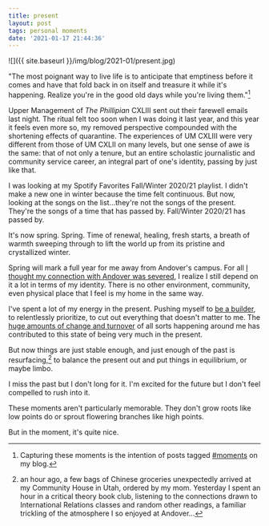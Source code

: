 ```yaml
---
title: present
layout: post
tags: personal moments
date: '2021-01-17 21:44:36'
---
```


![]({{ site.baseurl }}/img/blog/2021-01/present.jpg)

"The most poignant way to live life is to anticipate that emptiness before it comes and have that fold back in on itself and treasure it while it's happening. Realize you're in the good old days while you're living them."[^moments]

Upper Management of *The Phillipian* CXLIII sent out their farewell emails last night. The ritual felt too soon when I was doing it last year, and this year it feels even more so, my removed perspective compounded with the shortening effects of quarantine. The experiences of UM CXLIII were very different from those of UM CXLII on many levels, but one sense of awe is the same: that of not only a tenure, but an entire scholastic journalistic and community service career, an integral part of one's identity, passing by just like that.

I was looking at my Spotify Favorites Fall/Winter 2020/21 playlist. I didn't make a new one in winter because the time felt continuous. But now, looking at the songs on the list...they're not the songs of the present. They're the songs of a time that has passed by. Fall/Winter 2020/21 has passed by.

It's now spring. Spring. Time of renewal, healing, fresh starts, a breath of warmth sweeping through to lift the world up from its pristine and crystallized winter.

Spring will mark a full year for me away from Andover's campus. For all [I thought my connection with Andover was severed](https://www.samsonzhang.com/2020/06/07/a-love-letter-to-the-non-library-andover-commencement-commentary.html), I realize I still depend on it a lot in terms of my identity. There is no other environment, community, even physical place that I feel is my home in the same way.

I've spent a lot of my energy in the present. Pushing myself to [be a builder](https://www.youtube.com/watch?v=0hZr6BvC1Z0), to relentlessly prioritize, to cut out everything that doesn't matter to me. The [huge amounts of change and turnover](https://preview.mailerlite.com/v1x0k0) of all sorts happening around me has contributed to this state of being very much in the present.

But now things are just stable enough, and just enough of the past is resurfacing,[^past] to balance the present out and put things in equilibrium, or maybe limbo.

I miss the past but I don't long for it. I'm excited for the future but I don't feel compelled to rush into it.

These moments aren't particularly memorable. They don't grow roots like low points do or sprout flowering branches like high points.

But in the moment, it's quite nice.

[^moments]: Capturing these moments is the intention of posts tagged [#moments](https://www.samsonzhang.com/blog/moments) on my blog.

[^past]: an hour ago, a few bags of Chinese groceries unexpectedly arrived at my Community House in Utah, ordered by my mom. Yesterday I spent an hour in a critical theory book club, listening to the connections drawn to International Relations classes and random other readings, a familiar trickling of the atmosphere I so enjoyed at Andover...